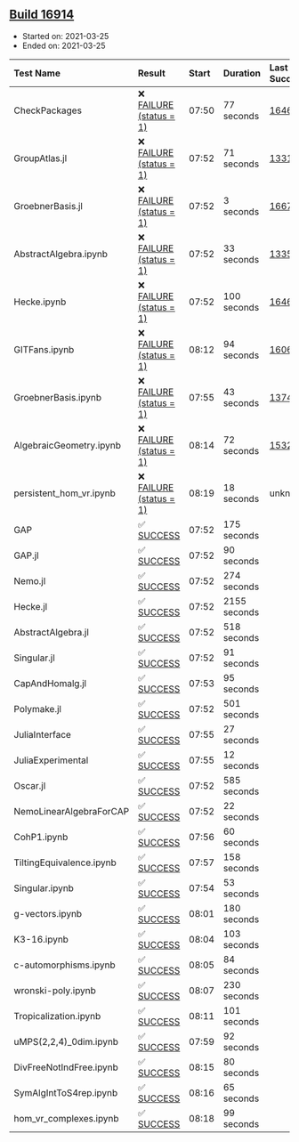 ## [Build 16914](https://oscarci.mathematik.uni-kl.de/job/oscar/16914/)

* Started on: 2021-03-25
* Ended on: 2021-03-25

| Test Name    | Result | Start | Duration | Last Success | First Failure |
|:-------------|:-------|:------|:---------|:-------------|:--------------|
| CheckPackages | ❌ [FAILURE (status = 1)](https://oscarci.mathematik.uni-kl.de/job/oscar/16914/artifact/logs/build-16914/CheckPackages.log) | 07:50 | 77 seconds | [16463](https://oscarci.mathematik.uni-kl.de/job/oscar/16463/) | [16464](https://oscarci.mathematik.uni-kl.de/job/oscar/16464/) |
| GroupAtlas.jl | ❌ [FAILURE (status = 1)](https://oscarci.mathematik.uni-kl.de/job/oscar/16914/artifact/logs/build-16914/GroupAtlas.jl.log) | 07:52 | 71 seconds | [13311](https://oscarci.mathematik.uni-kl.de/job/oscar/13311/) | [13312](https://oscarci.mathematik.uni-kl.de/job/oscar/13312/) |
| GroebnerBasis.jl | ❌ [FAILURE (status = 1)](https://oscarci.mathematik.uni-kl.de/job/oscar/16914/artifact/logs/build-16914/GroebnerBasis.jl.log) | 07:52 | 3 seconds | [16676](https://oscarci.mathematik.uni-kl.de/job/oscar/16676/) | [16677](https://oscarci.mathematik.uni-kl.de/job/oscar/16677/) |
| AbstractAlgebra.ipynb | ❌ [FAILURE (status = 1)](https://oscarci.mathematik.uni-kl.de/job/oscar/16914/artifact/logs/build-16914/AbstractAlgebra.ipynb.log) | 07:52 | 33 seconds | [13355](https://oscarci.mathematik.uni-kl.de/job/oscar/13355/) | [13356](https://oscarci.mathematik.uni-kl.de/job/oscar/13356/) |
| Hecke.ipynb | ❌ [FAILURE (status = 1)](https://oscarci.mathematik.uni-kl.de/job/oscar/16914/artifact/logs/build-16914/Hecke.ipynb.log) | 07:52 | 100 seconds | [16463](https://oscarci.mathematik.uni-kl.de/job/oscar/16463/) | [16464](https://oscarci.mathematik.uni-kl.de/job/oscar/16464/) |
| GITFans.ipynb | ❌ [FAILURE (status = 1)](https://oscarci.mathematik.uni-kl.de/job/oscar/16914/artifact/logs/build-16914/GITFans.ipynb.log) | 08:12 | 94 seconds | [16068](https://oscarci.mathematik.uni-kl.de/job/oscar/16068/) | [16069](https://oscarci.mathematik.uni-kl.de/job/oscar/16069/) |
| GroebnerBasis.ipynb | ❌ [FAILURE (status = 1)](https://oscarci.mathematik.uni-kl.de/job/oscar/16914/artifact/logs/build-16914/GroebnerBasis.ipynb.log) | 07:55 | 43 seconds | [13748](https://oscarci.mathematik.uni-kl.de/job/oscar/13748/) | [13749](https://oscarci.mathematik.uni-kl.de/job/oscar/13749/) |
| AlgebraicGeometry.ipynb | ❌ [FAILURE (status = 1)](https://oscarci.mathematik.uni-kl.de/job/oscar/16914/artifact/logs/build-16914/AlgebraicGeometry.ipynb.log) | 08:14 | 72 seconds | [15322](https://oscarci.mathematik.uni-kl.de/job/oscar/15322/) | [15323](https://oscarci.mathematik.uni-kl.de/job/oscar/15323/) |
| persistent_hom_vr.ipynb | ❌ [FAILURE (status = 1)](https://oscarci.mathematik.uni-kl.de/job/oscar/16914/artifact/logs/build-16914/persistent_hom_vr.ipynb.log) | 08:19 | 18 seconds | unknown | unknown |
| GAP | ✅ [SUCCESS](https://oscarci.mathematik.uni-kl.de/job/oscar/16914/artifact/logs/build-16914/GAP.log) | 07:52 | 175 seconds |  |  |
| GAP.jl | ✅ [SUCCESS](https://oscarci.mathematik.uni-kl.de/job/oscar/16914/artifact/logs/build-16914/GAP.jl.log) | 07:52 | 90 seconds |  |  |
| Nemo.jl | ✅ [SUCCESS](https://oscarci.mathematik.uni-kl.de/job/oscar/16914/artifact/logs/build-16914/Nemo.jl.log) | 07:52 | 274 seconds |  |  |
| Hecke.jl | ✅ [SUCCESS](https://oscarci.mathematik.uni-kl.de/job/oscar/16914/artifact/logs/build-16914/Hecke.jl.log) | 07:52 | 2155 seconds |  |  |
| AbstractAlgebra.jl | ✅ [SUCCESS](https://oscarci.mathematik.uni-kl.de/job/oscar/16914/artifact/logs/build-16914/AbstractAlgebra.jl.log) | 07:52 | 518 seconds |  |  |
| Singular.jl | ✅ [SUCCESS](https://oscarci.mathematik.uni-kl.de/job/oscar/16914/artifact/logs/build-16914/Singular.jl.log) | 07:52 | 91 seconds |  |  |
| CapAndHomalg.jl | ✅ [SUCCESS](https://oscarci.mathematik.uni-kl.de/job/oscar/16914/artifact/logs/build-16914/CapAndHomalg.jl.log) | 07:53 | 95 seconds |  |  |
| Polymake.jl | ✅ [SUCCESS](https://oscarci.mathematik.uni-kl.de/job/oscar/16914/artifact/logs/build-16914/Polymake.jl.log) | 07:52 | 501 seconds |  |  |
| JuliaInterface | ✅ [SUCCESS](https://oscarci.mathematik.uni-kl.de/job/oscar/16914/artifact/logs/build-16914/JuliaInterface.log) | 07:55 | 27 seconds |  |  |
| JuliaExperimental | ✅ [SUCCESS](https://oscarci.mathematik.uni-kl.de/job/oscar/16914/artifact/logs/build-16914/JuliaExperimental.log) | 07:55 | 12 seconds |  |  |
| Oscar.jl | ✅ [SUCCESS](https://oscarci.mathematik.uni-kl.de/job/oscar/16914/artifact/logs/build-16914/Oscar.jl.log) | 07:52 | 585 seconds |  |  |
| NemoLinearAlgebraForCAP | ✅ [SUCCESS](https://oscarci.mathematik.uni-kl.de/job/oscar/16914/artifact/logs/build-16914/NemoLinearAlgebraForCAP.log) | 07:52 | 22 seconds |  |  |
| CohP1.ipynb | ✅ [SUCCESS](https://oscarci.mathematik.uni-kl.de/job/oscar/16914/artifact/logs/build-16914/CohP1.ipynb.log) | 07:56 | 60 seconds |  |  |
| TiltingEquivalence.ipynb | ✅ [SUCCESS](https://oscarci.mathematik.uni-kl.de/job/oscar/16914/artifact/logs/build-16914/TiltingEquivalence.ipynb.log) | 07:57 | 158 seconds |  |  |
| Singular.ipynb | ✅ [SUCCESS](https://oscarci.mathematik.uni-kl.de/job/oscar/16914/artifact/logs/build-16914/Singular.ipynb.log) | 07:54 | 53 seconds |  |  |
| g-vectors.ipynb | ✅ [SUCCESS](https://oscarci.mathematik.uni-kl.de/job/oscar/16914/artifact/logs/build-16914/g-vectors.ipynb.log) | 08:01 | 180 seconds |  |  |
| K3-16.ipynb | ✅ [SUCCESS](https://oscarci.mathematik.uni-kl.de/job/oscar/16914/artifact/logs/build-16914/K3-16.ipynb.log) | 08:04 | 103 seconds |  |  |
| c-automorphisms.ipynb | ✅ [SUCCESS](https://oscarci.mathematik.uni-kl.de/job/oscar/16914/artifact/logs/build-16914/c-automorphisms.ipynb.log) | 08:05 | 84 seconds |  |  |
| wronski-poly.ipynb | ✅ [SUCCESS](https://oscarci.mathematik.uni-kl.de/job/oscar/16914/artifact/logs/build-16914/wronski-poly.ipynb.log) | 08:07 | 230 seconds |  |  |
| Tropicalization.ipynb | ✅ [SUCCESS](https://oscarci.mathematik.uni-kl.de/job/oscar/16914/artifact/logs/build-16914/Tropicalization.ipynb.log) | 08:11 | 101 seconds |  |  |
| uMPS(2,2,4)_0dim.ipynb | ✅ [SUCCESS](https://oscarci.mathematik.uni-kl.de/job/oscar/16914/artifact/logs/build-16914/uMPS-2-2-4-_0dim.ipynb.log) | 07:59 | 92 seconds |  |  |
| DivFreeNotIndFree.ipynb | ✅ [SUCCESS](https://oscarci.mathematik.uni-kl.de/job/oscar/16914/artifact/logs/build-16914/DivFreeNotIndFree.ipynb.log) | 08:15 | 80 seconds |  |  |
| SymAlgIntToS4rep.ipynb | ✅ [SUCCESS](https://oscarci.mathematik.uni-kl.de/job/oscar/16914/artifact/logs/build-16914/SymAlgIntToS4rep.ipynb.log) | 08:16 | 65 seconds |  |  |
| hom_vr_complexes.ipynb | ✅ [SUCCESS](https://oscarci.mathematik.uni-kl.de/job/oscar/16914/artifact/logs/build-16914/hom_vr_complexes.ipynb.log) | 08:18 | 99 seconds |  |  |

